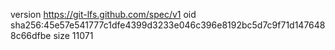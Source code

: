 version https://git-lfs.github.com/spec/v1
oid sha256:45e57e541777c1dfe4399d3233e046c396e8192bc5d7c9f71d1476488c66dfbe
size 11071
